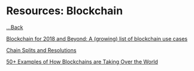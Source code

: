 # Resources: Blockchain

[...Back](README.md)

[Blockchain for 2018 and Beyond: A (growing) list of blockchain use cases](https://medium.com/fluree/blockchain-for-2018-and-beyond-a-growing-list-of-blockchain-use-cases-37db7c19fb99)

[Chain Splits and Resolutions](https://medium.com/@alpalpalp/chain-splits-and-resolutions-d3398bddf4ab)

[50+ Examples of How Blockchains are Taking Over the World](https://medium.com/@matteozago/50-examples-of-how-blockchains-are-taking-over-the-world-4276bf488a4b)

